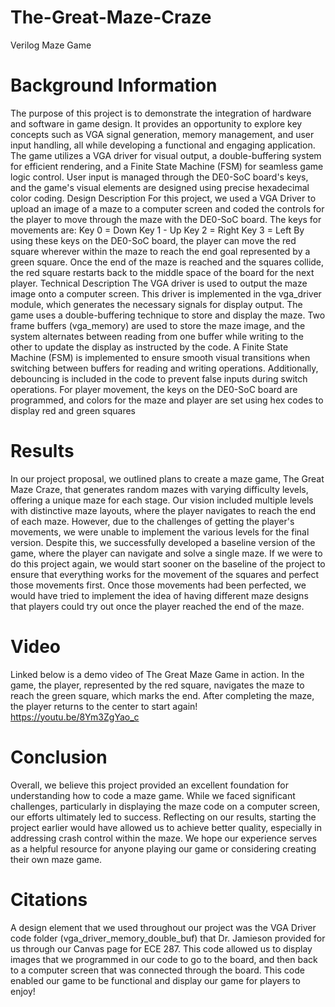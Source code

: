 # The-Great-Maze-Craze
Verilog Maze Game
# Background Information
The purpose of this project is to demonstrate the integration of hardware and software in game design. It provides an opportunity to explore key concepts such as VGA signal generation, memory management, and user input handling, all while developing a functional and engaging application. The game utilizes a VGA driver for visual output, a double-buffering system for efficient rendering, and a Finite State Machine (FSM) for seamless game logic control. User input is managed through the DE0-SoC board's keys, and the game's visual elements are designed using precise hexadecimal color coding.
Design Description
For this project, we used a VGA Driver to upload an image of a maze to a computer screen and coded the controls for the player to move through the maze with the DE0-SoC board. The keys for movements are:
Key 0 = Down
Key 1 - Up
Key 2 = Right
Key 3 = Left
By using these keys on the DE0-SoC board, the player can move the red square wherever within the maze to reach the end goal represented by a green square. Once the end of the maze is reached and the squares collide, the red square restarts back to the middle space of the board for the next player. 
Technical Description
The VGA driver is used to output the maze image onto a computer screen. This driver is implemented in the vga_driver module, which generates the necessary signals for display output. The game uses a double-buffering technique to store and display the maze. Two frame buffers (vga_memory) are used to store the maze image, and the system alternates between reading from one buffer while writing to the other to update the display as instructed by the code.
A Finite State Machine (FSM) is implemented to ensure smooth visual transitions when switching between buffers for reading and writing operations. Additionally, debouncing is included in the code to prevent false inputs during switch operations. For player movement, the keys on the DE0-SoC board are programmed, and colors for the maze and player are set using hex codes to display red and green squares
# Results
In our project proposal, we outlined plans to create a maze game, The Great Maze Craze, that generates random mazes with varying difficulty levels, offering a unique maze for each stage. Our vision included multiple levels with distinctive maze layouts, where the player navigates to reach the end of each maze. However, due to the challenges of getting the player's movements, we were unable to implement the various levels for the final version. Despite this, we successfully developed a baseline version of the game, where the player can navigate and solve a single maze. 
If we were to do this project again, we would start sooner on the baseline of the project to ensure that everything works for the movement of the squares and perfect those movements first. Once those movements had been perfected, we would have tried to implement the idea of having different maze designs that players could try out once the player reached the end of the maze.
# Video
Linked below is a demo video of The Great Maze Game in action. In the game, the player, represented by the red square, navigates the maze to reach the green square, which marks the end. After completing the maze, the player returns to the center to start again! 
https://youtu.be/8Ym3ZgYao_c
# Conclusion
Overall, we believe this project provided an excellent foundation for understanding how to code a maze game. While we faced significant challenges, particularly in displaying the maze code on a computer screen, our efforts ultimately led to success. Reflecting on our results, starting the project earlier would have allowed us to achieve better quality, especially in addressing crash control within the maze. We hope our experience serves as a helpful resource for anyone playing our game or considering creating their own maze game.
# Citations
A design element that we used throughout our project was the VGA Driver code folder (vga_driver_memory_double_buf) that Dr. Jamieson provided for us through our Canvas page for ECE 287. This code allowed us to display images that we programmed in our code to go to the board, and then back to a computer screen that was connected through the board. This code enabled our game to be functional and display our game for players to enjoy! 
